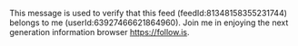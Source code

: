 This message is used to verify that this feed (feedId:81348158355231744) belongs to me (userId:63927466621864960). Join me in enjoying the next generation information browser https://follow.is.
